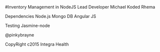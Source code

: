 #Inventory Management in NodeJS
Lead Developer
Michael Koded Rhema

Dependencies
Node.js
Mongo DB
Angular JS

Testing
Jasmine-node

@pinkybrayne

CopyRight c2015 Integra Health
